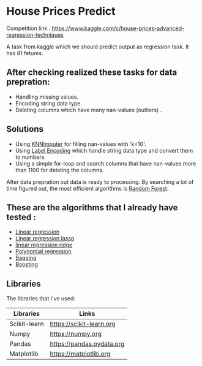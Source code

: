 # House Prices Predict
Competition link : https://www.kaggle.com/c/house-prices-advanced-regression-techniques

A task from kaggle which we should predict output as regression task.
It has 81 fetures.
## After checking realized  these tasks for data prepration:
- Handling missing values.
- Encoding string data type.
- Deleting columns which have many nan-values (outliers) .

## Solutions

- Using [KNNImputer](https://scikit-learn.org/stable/modules/generated/sklearn.impute.KNNImputer.html) for filling nan-values with 'k=10'.
- Using [Label Encoding](https://scikit-learn.org/stable/modules/generated/sklearn.preprocessing.LabelEncoder.html) which handle string data type and convert them to numbers.
- Using a simple for-loop and search columns that have nan-values more than 1100 for deleting the columns.

After data prepration out data is ready to processing.
By searching a lot of time figured out, the most efficient algorithms is [Random Forest](https://scikit-learn.org/stable/modules/generated/sklearn.ensemble.RandomForestRegressor.html).
## These are the algorithms that I already have tested :
- [Linear regression ](http://scikit-learn.org/stable/modules/generated/sklearn.linear_model.LinearRegression.html)
- [Linear regression lasso](http://scikit-learn.org/stable/modules/generated/sklearn.linear_model.Lasso.html)
- [linear regression ridge](http://scikit-learn.org/stable/modules/generated/sklearn.linear_model.Ridge.html)
- [Polynomial regression](https://scikit-learn.org/stable/auto_examples/linear_model/plot_polynomial_interpolation.html)
- [Bagging](http://scikit-learn.org/stable/modules/generated/sklearn.ensemble.BaggingRegressor.html)
- [Boosting](http://scikit-learn.org/stable/modules/generated/sklearn.ensemble.BaggingRegressor.html)

## Libraries

The libraries that I've used:

| Libraries | Links |
| ------ | ------ |
| Scikit-learn| https://scikit-learn.org |
| Numpy | https://numpy.org |
| Pandas | https://pandas.pydata.org |
| Matplotlib | https://matplotlib.org |



